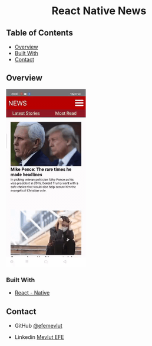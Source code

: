 

<h1 align="center">React Native News</h1>




## Table of Contents

- [Overview](#overview)
- [Built With](#built-with)
- [Contact](#contact)

<!-- OVERVIEW -->

## Overview

![screenshot](src/img/overview.gif)


### Built With


- [React - Native](https://reactnative.dev/)



## Contact

- GitHub [@efemevlut](https://github.com/efemevlut)

- Linkedin [Mevlut EFE](https://www.linkedin.com/in/mevlüt-efe-5465221b8)

